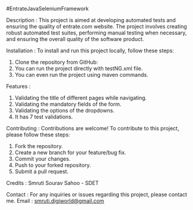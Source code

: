 #EntrateJavaSeleniumFramework

Description :
This project is aimed at developing automated tests and ensuring the quality of entrate.com website.
The project involves creating robust automated test suites, performing manual testing when necessary, and ensuring the overall quality of the software product.

Installation :
To install and run this project locally, follow these steps:
1. Clone the repository from GitHub:
2. You can run the project directly with testNG.xml file.
3. You can even run the project using maven commands.

Features :
1. Validating the title of different pages while navigating.
2. Validating the mandatory fields of the form.
3. Validating the options of the dropdowns.
4. It has 7 test validations.

Contributing :
Contributions are welcome! To contribute to this project, please follow these steps:
1. Fork the repository.
2. Create a new branch for your feature/bug fix.
3. Commit your changes.
4. Push to your forked repository.
5. Submit a pull request.

Credits :
Smruti Sourav Sahoo - SDET 

Contact :
For any inquiries or issues regarding this project, please contact me.
Email : smruti.digiworld@gmail.com

